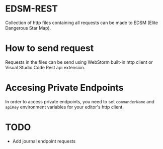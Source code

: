 # EDSM-REST 
Collection of http files containing all requests can be made to EDSM (Elite Dangerous Star Map).

# How to send request
Requests in the files can be send using WebStorm built-in http client or Visual Studio Code Rest api extension. 

# Accesing Private Endpoints
In order to access private endpoints, you need to set `commanderName` and `apiKey` environment variables for your editor's http client. 

# TODO
* Add journal endpoint requests




